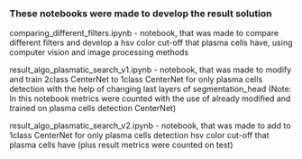 ### These notebooks were made to develop the result solution 

comparing_different_filters.ipynb - notebook, that was made to compare different filters and develop a hsv color cut-off that plasma cells have, using computer vision and image processing methods

result_algo_plasmatic_search_v1.ipynb - notebook, that was made to modify and train 2class CenterNet to 1class CenterNet for only plasma cells detection with the help of changing last layers of segmentation_head (Note: In this notebook metrics were counted with the use of already modified and trained on plasma cells detection CenterNet)

result_algo_plasmatic_search_v2.ipynb - notebook, that was made to add to 1class CenterNet for only plasma cells detection hsv color cut-off that plasma cells have (plus result metrics were counted on test)
